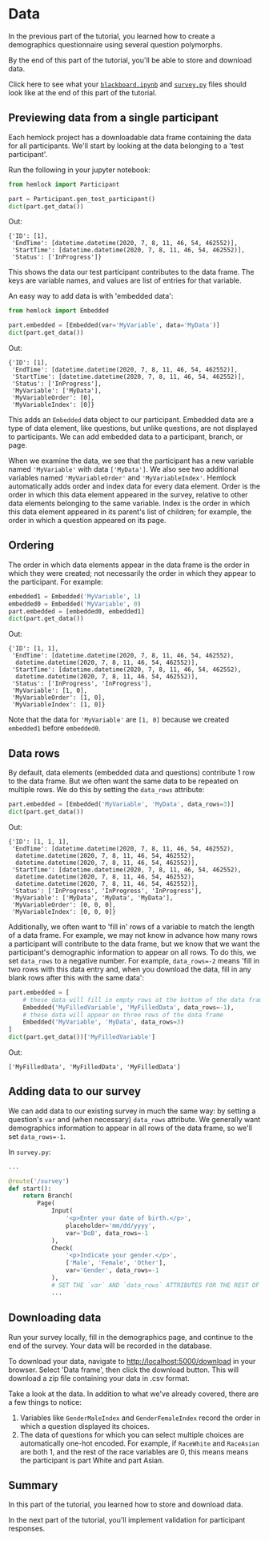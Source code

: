 # Data

In the previous part of the tutorial, you learned how to create a demographics questionnaire using several question polymorphs.

By the end of this part of the tutorial, you'll be able to store and download data.

Click here to see what your <a href="https://github.com/dsbowen/hemlock-tutorial/blob/v0.2/blackboard.ipynb" target="_blank">`blackboard.ipynb`</a> and <a href="https://github.com/dsbowen/hemlock-tutorial/blob/v0.2/survey.py" target="_blank">`survey.py`</a> files should look like at the end of this part of the tutorial.

## Previewing data from a single participant

Each hemlock project has a downloadable data frame containing the data for all participants. We'll start by looking at the data belonging to a 'test participant'.

Run the following in your jupyter notebook:

```python
from hemlock import Participant

part = Participant.gen_test_participant()
dict(part.get_data())
```

Out:

```
{'ID': [1],
 'EndTime': [datetime.datetime(2020, 7, 8, 11, 46, 54, 462552)],
 'StartTime': [datetime.datetime(2020, 7, 8, 11, 46, 54, 462552)],
 'Status': ['InProgress']}
```

This shows the data our test participant contributes to the data frame. The keys are variable names, and values are list of entries for that variable.

An easy way to add data is with 'embedded data':

```python
from hemlock import Embedded

part.embedded = [Embedded(var='MyVariable', data='MyData')]
dict(part.get_data())
```

Out:

```
{'ID': [1],
 'EndTime': [datetime.datetime(2020, 7, 8, 11, 46, 54, 462552)],
 'StartTime': [datetime.datetime(2020, 7, 8, 11, 46, 54, 462552)],
 'Status': ['InProgress'],
 'MyVariable': ['MyData'],
 'MyVariableOrder': [0],
 'MyVariableIndex': [0]}
```

This adds an `Embedded` data object to our participant. Embedded data are a type of data element, like questions, but unlike questions, are not displayed to participants. We can add embedded data to a participant, branch, or page.

When we examine the data, we see that the participant has a new variable named `'MyVariable'` with data `['MyData']`. We also see two additional variables named `'MyVariableOrder'` and `'MyVariableIndex'`. Hemlock automatically adds order and index data for every data element. Order is the order in which this data element appeared in the survey, relative to other data elements belonging to the same variable. Index is the order in which this data element appeared in its parent's list of children; for example, the order in which a question appeared on its page.

## Ordering

The order in which data elements appear in the data frame is the order in which they were created; not necessarily the order in which they appear to the participant. For example:

```python
embedded1 = Embedded('MyVariable', 1)
embedded0 = Embedded('MyVariable', 0)
part.embedded = [embedded0, embedded1]
dict(part.get_data())
```

Out:

```
{'ID': [1, 1],
 'EndTime': [datetime.datetime(2020, 7, 8, 11, 46, 54, 462552),
  datetime.datetime(2020, 7, 8, 11, 46, 54, 462552)],
 'StartTime': [datetime.datetime(2020, 7, 8, 11, 46, 54, 462552),
  datetime.datetime(2020, 7, 8, 11, 46, 54, 462552)],
 'Status': ['InProgress', 'InProgress'],
 'MyVariable': [1, 0],
 'MyVariableOrder': [1, 0],
 'MyVariableIndex': [1, 0]}
```

Note that the data for `'MyVariable'` are `[1, 0]` because we created `embedded1` before `embedded0`.

## Data rows

By default, data elements (embedded data and questions) contribute 1 row to the data frame. But we often want the same data to be repeated on multiple rows. We do this by setting the `data_rows` attribute:

```python
part.embedded = [Embedded('MyVariable', 'MyData', data_rows=3)]
dict(part.get_data())
```

Out:

```
{'ID': [1, 1, 1],
 'EndTime': [datetime.datetime(2020, 7, 8, 11, 46, 54, 462552),
  datetime.datetime(2020, 7, 8, 11, 46, 54, 462552),
  datetime.datetime(2020, 7, 8, 11, 46, 54, 462552)],
 'StartTime': [datetime.datetime(2020, 7, 8, 11, 46, 54, 462552),
  datetime.datetime(2020, 7, 8, 11, 46, 54, 462552),
  datetime.datetime(2020, 7, 8, 11, 46, 54, 462552)],
 'Status': ['InProgress', 'InProgress', 'InProgress'],
 'MyVariable': ['MyData', 'MyData', 'MyData'],
 'MyVariableOrder': [0, 0, 0],
 'MyVariableIndex': [0, 0, 0]}
```

Additionally, we often want to 'fill in' rows of a variable to match the length of a data frame. For example, we may not know in advance how many rows a participant will contribute to the data frame, but we know that we want the participant's demographic information to appear on all rows. To do this, we set `data_rows` to a negative number. For example, `data_rows=-2` means 'fill in two rows with this data entry and, when you download the data, fill in any blank rows after this with the same data':

```python
part.embedded = [
    # these data will fill in empty rows at the bottom of the data frame
    Embedded('MyFilledVariable', 'MyFilledData', data_rows=-1),
    # these data will appear on three rows of the data frame
    Embedded('MyVariable', 'MyData', data_rows=3)
]
dict(part.get_data())['MyFilledVariable']
```

Out:

```
['MyFilledData', 'MyFilledData', 'MyFilledData']
```

## Adding data to our survey

We can add data to our existing survey in much the same way: by setting a question's `var` and (when necessary) `data_rows` attribute. We generally want demographics information to appear in all rows of the data frame, so we'll set `data_rows=-1`.

In `survey.py`:


```python
...

@route('/survey')
def start():
    return Branch(
        Page(
            Input(
                '<p>Enter your date of birth.</p>',
                placeholder='mm/dd/yyyy',
                var='DoB', data_rows=-1
            ),
            Check(
                '<p>Indicate your gender.</p>',
                ['Male', 'Female', 'Other'],
                var='Gender', data_rows=-1
            ),
            # SET THE `var` AND `data_rows` ATTRIBUTES FOR THE REST OF THE QUESTIONS
            ...
```

## Downloading data

Run your survey locally, fill in the demographics page, and continue to the end of the survey. Your data will be recorded in the database.

To download your data, navigate to <http://localhost:5000/download> in your browser. Select 'Data frame', then click the download button. This will download a zip file containing your data in .csv format. 

Take a look at the data. In addition to what we've already covered, there are a few things to notice:

1. Variables like `GenderMaleIndex` and `GenderFemaleIndex` record the order in which a question displayed its choices.
2. The data of questions for which you can select multiple choices are automatically one-hot encoded. For example, if `RaceWhite` and `RaceAsian` are both 1, and the rest of the race variables are 0, this means means the participant is part White and part Asian.

## Summary

In this part of the tutorial, you learned how to store and download data.

In the next part of the tutorial, you'll implement validation for participant responses.